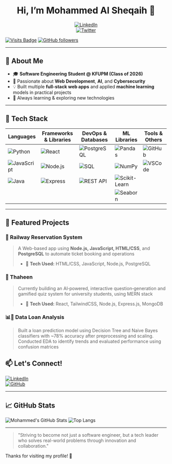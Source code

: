 <!--
  Hey there! 👋 Welcome to my GitHub profile!
-->

<h1 align="center">Hi, I’m Mohammed Al Sheqaih 👋</h1>
<p align="center">
  <a href="https://www.linkedin.com/in/mohammed-al-sheqaih-681019240/">
    <img alt="LinkedIn" src="https://img.shields.io/badge/LinkedIn-Profile-blue?logo=linkedin&logoColor=white">
  </a>
  <br>
  <a href="https://x.com/m50xy">
    <img alt="Twitter" src="https://img.shields.io/badge/Twitter-@m50xy-1DA1F2?logo=twitter&logoColor=white">
  </a>
</p>

[![Visits Badge](https://komarev.com/ghpvc/?username=MoAlsheqaih&label=Profile%20Views&color=blueviolet)](https://github.com/MoAlsheqaih)
[![GitHub followers](https://img.shields.io/github/followers/MoAlsheqaih?label=Follow&style=social)](https://github.com/MoAlsheqaih)

---

## 🌟 About Me
- 🎓 **Software Engineering Student @ KFUPM (Class of 2026)**  
- 🚀 Passionate about **Web Development**, **AI**, and **Cybersecurity**
- 💡 Built multiple **full-stack web apps** and applied **machine learning** models in practical projects
- 🌱 Always learning & exploring new technologies

---

## 🧰 Tech Stack

| Languages                | Frameworks & Libraries    | DevOps & Databases    | ML Libraries           |   Tools & Others       |
|--------------------------|---------------------------|-----------------------|------------------------|------------------------|
| ![Python][python]        | ![React][react]           | ![PostgreSQL][psql]   | ![Pandas][pandas]      | ![GitHub][github]      |
| ![JavaScript][js]        | ![Node.js][node]          | ![SQL][sql]           | ![NumPy][numpy]        | ![VSCode][vscode]      |
| ![Java][java]            | ![Express][express]       | ![REST API][api]      | ![Scikit-Learn][skl]   |                        |
|                          |                           |                       | ![Seaborn][seaborn]    |                        |

[python]: https://img.shields.io/badge/Python-3776AB?logo=python&logoColor=white
[js]: https://img.shields.io/badge/JavaScript-F7DF1E?logo=javascript&logoColor=black
[java]: https://img.shields.io/badge/Java-007396?logo=java&logoColor=white
[react]: https://img.shields.io/badge/React-20232A?logo=react&logoColor=61DAFB
[node]: https://img.shields.io/badge/Node.js-339933?logo=node.js&logoColor=white
[express]: https://img.shields.io/badge/Express.js-000000?logo=express&logoColor=white
[psql]: https://img.shields.io/badge/PostgreSQL-316192?logo=postgresql&logoColor=white
[sql]: https://img.shields.io/badge/SQL-4479A1?logo=postgresql&logoColor=white
[api]: https://img.shields.io/badge/REST%20API-FF6F00?logo=api&logoColor=white
[github]: https://img.shields.io/badge/GitHub-181717?logo=github&logoColor=white
[vscode]: https://img.shields.io/badge/VS%20Code-007ACC?logo=visual-studio-code&logoColor=white
[docker]: https://img.shields.io/badge/Docker-2496ED?logo=docker&logoColor=white
[pandas]: https://img.shields.io/badge/Pandas-150458?logo=pandas&logoColor=white
[numpy]: https://img.shields.io/badge/NumPy-013243?logo=numpy&logoColor=white
[skl]: https://img.shields.io/badge/Scikit--Learn-F7931E?logo=scikit-learn&logoColor=white
[seaborn]: https://img.shields.io/badge/Seaborn-3776AB?logo=python&logoColor=white

---

## 📂 Featured Projects

### 🚄 Railway Reservation System
> A Web-based app using **Node.js, JavaScript, HTML/CSS**, and **PostgreSQL** to automate ticket booking and operations
> - 🧰 **Tech Used:** HTML/CSS, JavaScript, Node.js, PostgreSQL

### 🍯 Thaheen 
> Currently building an AI‑powered, interactive question‑generation and gamified quiz system for university students, using MERN stack
> - 🧰 **Tech Used:** React, TailwindCSS, Node.js, Express.js, MongoDB

### 📊🤖 Data Loan Analysis
> Built a loan prediction model using Decision Tree and Naive Bayes classifiers with ~78% accuracy after preprocessing and scaling. Conducted EDA to identify trends and evaluated performance using confusion matrices

## 📫 Let's Connect!

[![LinkedIn](https://img.shields.io/badge/LinkedIn-blue?style=for-the-badge&logo=linkedin&logoColor=white)](https://www.linkedin.com/in/mohammed-al-sheqaih-681019240/)  
[![GitHub](https://img.shields.io/badge/GitHub-000?style=for-the-badge&logo=github&logoColor=white)](https://github.com/MoAlsheqaih)  

---

## 📈 GitHub Stats

![Mohammed's GitHub Stats](https://github-readme-stats.vercel.app/api?username=MoAlsheqaih&show_icons=true&theme=radical)
![Top Langs](https://github-readme-stats.vercel.app/api/top-langs/?username=MoAlsheqaih&layout=compact&theme=radical)

---

> "Striving to become not just a software engineer, but a tech leader who solves real-world problems through innovation and collaboration."

Thanks for visiting my profile! 🌟
